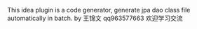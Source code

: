 This idea plugin is a code generator, generate jpa dao class file automatically in batch.
by  王锦文 qq963577663 欢迎学习交流